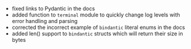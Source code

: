 - fixed links to Pydantic in the docs
- added function to ```terminal``` module to quickly change log levels with error handling and parsing
- corrected the incorrect example of ```bindantic``` literal enums in the docs
- added len() support to ```bindantic``` structs which will return their size in bytes